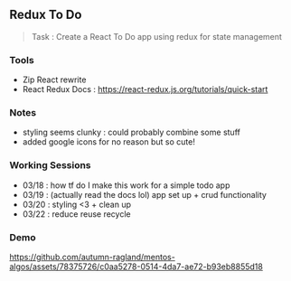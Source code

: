 
 ## Redux To Do 
 > Task : Create a React To Do app using redux for state management
 ### Tools
 - Zip React rewrite 
 - React Redux Docs : https://react-redux.js.org/tutorials/quick-start

 ### Notes
 - styling seems clunky : could probably combine some stuff
 - added google icons for no reason but so cute!

 ### Working Sessions
 - 03/18 : how tf do I make this work for a simple todo app
 - 03/19 : (actually read the docs lol) app set up + crud functionality 
 - 03/20 : styling <3 + clean up
 - 03/22 : reduce reuse recycle 

### Demo 
https://github.com/autumn-ragland/mentos-algos/assets/78375726/c0aa5278-0514-4da7-ae72-b93eb8855d18